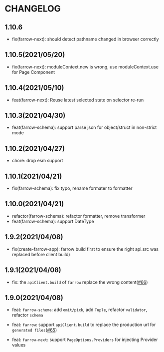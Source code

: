 # CHANGELOG

## 1.10.6

- fix(farrow-next): should detect pathname changed in browser correctly

## 1.10.5(2021/05/20)

- fix(farrow-next): moduleContext.new is wrong, use moduleContext.use for Page Component

## 1.10.4(2021/05/10)

- feat(farrow-next): Reuse latest selected state on selector re-run

## 1.10.3(2021/04/30)

- feat(farrow-schema): support parse json for object/struct in non-strict mode

## 1.10.2(2021/04/27)

- chore: drop esm support

## 1.10.1(2021/04/21)

- fix(farrow-schema): fix typo, rename formater to formatter

## 1.10.0(2021/04/21)

- refactor(farrow-schema): refactor formatter, remove transformer
- feat(farrow-schema): support DateType

## 1.9.2(2021/04/08)

- fix(create-farrow-app): farrow build first to ensure the right api.src was replaced before client build)

## 1.9.1(2021/04/08)

- fix: the `apiClient.build` of `farrow` replace the wrong content([#66](https://github.com/Lucifier129/farrow/pull/66))

## 1.9.0(2021/04/08)

- feat: `farrow-schema`: add `omit/pick`, add `Tuple`, refactor `validator`, refactor `schema`

- feat: `farrow`: support `apiClient.build` to replace the production url for `generated files`([#65](https://github.com/Lucifier129/farrow/pull/65))

- feat: `farrow-next`: support `PageOptions.Providers` for injecting Provider values

